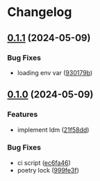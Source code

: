 # Changelog

## [0.1.1](https://github.com/01Joseph-Hwang10/loose-dependency-manager/compare/loose-dependency-manager-v0.1.0...loose-dependency-manager-v0.1.1) (2024-05-09)


### Bug Fixes

* loading env var ([930179b](https://github.com/01Joseph-Hwang10/loose-dependency-manager/commit/930179b640ea29487b3092a6d9dfa9b4a6063919))

## [0.1.0](https://github.com/01Joseph-Hwang10/loose-dependency-manager/compare/loose-dependency-manager-v0.0.1...loose-dependency-manager-v0.1.0) (2024-05-09)


### Features

* implement ldm ([21f58dd](https://github.com/01Joseph-Hwang10/loose-dependency-manager/commit/21f58dd3bf0be4e929d89f1e8e88e80e44c6bd37))


### Bug Fixes

* ci script ([ec6fa46](https://github.com/01Joseph-Hwang10/loose-dependency-manager/commit/ec6fa46a0d7908ae085abf4f2f3d2cb8f4f62599))
* poetry lock ([999fe3f](https://github.com/01Joseph-Hwang10/loose-dependency-manager/commit/999fe3f1da53c7852e15ec013419342c7c5bd6f6))
